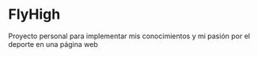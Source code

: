 # FlyHigh
Proyecto personal para implementar mis conocimientos y mi pasión por el deporte en una página web
